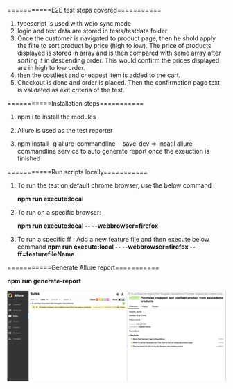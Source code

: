 ===========E2E test steps covered===========

1. typescript is used with wdio sync mode
2. login and test data are stored in tests/testdata folder
3. Once the customer is navigated to product page, then he shold apply the filte to sort product by price (high to low).
    The price of products displayed is stored in array and is then compared with same array after sorting it in descending order. This would confirm the prices 
    displayed are in high to low order.
4. then the costliest and cheapest item is added to the cart.
5. Checkout is done and order is placed. Then the confirmation page text is validated as exit criteria of the test.


===========Installation steps===========

1. npm i to install the modules

2. Allure is used as the test reporter

3. npm install -g allure-commandline --save-dev =>  insatll allure commandline service to auto generate report once the exeuction is finished


===========Run scripts locally===========

1. To run the test on default chrome browser, use the below command :

    **npm run execute:local**

2. To run on a specific browser:

   **npm run execute:local -- --webbrowser=firefox**

3. To run a specific ff :
    Add a new feature file and then execute below command
   **npm run execute:local -- --webbrowser=firefox --ff=featurefileName**

[comment]: <> (To run a specific browser, pass -- --webbrowser='firefox')
[comment]: <> (To run a specific feature, pass -- --ff=featurefileName)
[comment]: <> (To run a specific tag, pass -- --tags=tagname)


===========Generate Allure report===========

**npm run generate-report**


![img.png](img.png)

